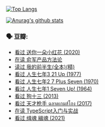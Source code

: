 [![Top Langs](https://github-readme-stats.vercel.app/api/top-langs/?username=w940853815)](https://github.com/anuraghazra/github-readme-stats)

[![Anurag's github stats](https://github-readme-stats.vercel.app/api?username=w940853815)](https://github.com/anuraghazra/github-readme-stats)

### 🗣 豆瓣:

<!-- DOUBAN-ACTIVITIES:START -->
- [看过 送你一朵小红花‎ (2020)](https://www.douban.com/people/136069238/status/3333405868/)
- [在读 俞军产品方法论](https://www.douban.com/people/136069238/status/3326796102/)
- [读过 我的前半生(全本)(精)](https://www.douban.com/people/136069238/status/3326794576/)
- [看过 人生七年3 21 Up‎ (1977)](https://www.douban.com/people/136069238/status/3325263297/)
- [看过 人生七年2 7 Plus Seven‎ (1970)](https://www.douban.com/people/136069238/status/3325262989/)
- [看过 人生七年1 Seven Up!‎ (1964)](https://www.douban.com/people/136069238/status/3325262638/)
- [看过 狗十三‎ (2013)](https://www.douban.com/people/136069238/status/3324721013/)
- [看过 天才枪手 ฉลาดเกมส์โกง‎ (2017)](https://www.douban.com/people/136069238/status/3324568960/)
- [在读 TypeScript入门与实战](https://www.douban.com/people/136069238/status/3323078745/)
- [看过 缉魂 緝魂‎ (2021)](https://www.douban.com/people/136069238/status/3322173634/)
<!-- DOUBAN-ACTIVITIES:END -->
<!--
**w940853815/w940853815** is a ✨ _special_ ✨ repository because its `README.md` (this file) appears on your GitHub profile.

Here are some ideas to get you started:

- 🔭 I’m currently working on ...
- 🌱 I’m currently learning ...
- 👯 I’m looking to collaborate on ...
- 🤔 I’m looking for help with ...
- 💬 Ask me about ...
- 📫 How to reach me: ...
- 😄 Pronouns: ...
- ⚡ Fun fact: ...
-->
